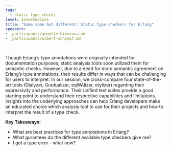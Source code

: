 ```yaml
---
tags: 
  - static type checks
level: Intermediate
title: "Same same but different: Static type checkers for Erlang"
speakers:
- _participants/annette-bieniusa.md
- _participants/albert-schimpf.md

---
```

Though Erlang’s type annotations were originally intended for documentation purposes, static analysis tools soon utilized them for semantic checks. However, due to a need for more semantic agreement on Erlang’s type annotations, their results differ in ways that can be challenging for users to interpret. In our session, we cross-compare four state-of-the-art tools (Dialyzer, Gradualizer, eqWAlizer, etylizer) regarding their expressivity and performance. Their unified test suites provide a good starting point to understand their respective capabilities and limitations. Insights into the underlying approaches can help Erlang developers make an educated choice which analysis tool to use for their projects and how to interpret the result of a type check. 

**Key Takeaways:**
- What are best practices for type annotations in Erlang?
- What gurantees do the different available type checkers give me?
- I got a type error - what now?


